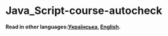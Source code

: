 # Java_Script-course-autocheck

**Read in other languages:[Українська](README.ua.md),
[English](README.en.md).**
